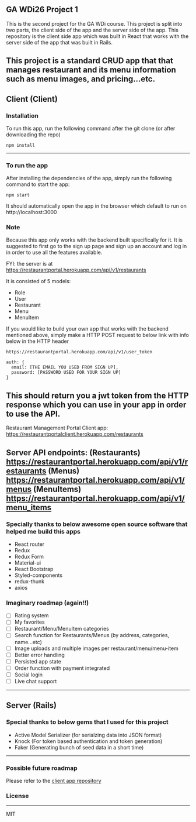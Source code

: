 ## GA WDi26 Project 1
This is the second project for the GA WDi course. This project is split into two parts, the client side of the app and the server side of the app. This repository is the client side app which was built in React that works with the server side of the app that was built in Rails.

This project is a standard CRUD app that that manages restaurant and its menu information such as menu images, and pricing...etc.
---

## Client (Client)

### Installation
To run this app, run the following command after the git clone (or after downloading the repo)

```
npm install
```
---

### To run the app
After installing the dependencies of the app, simply run the following command to start the app:

```
npm start
```
It should automatically open the app in the browser which default to run on http://localhost:3000


### Note
Because this app only works with the backend built specifically for it. It is suggested to first go to the sign up page and sign up an account and log in in order to use all the features available.

FYI: the server is at https://restaurantportal.herokuapp.com/api/v1/restaurants

It is consisted of 5 models:
- Role
- User
- Restaurant
- Menu
- MenuItem

If you would like to build your own app that works with the backend mentioned above, simply make a HTTP POST request to below link with info below in the HTTP header

`https://restaurantportal.herokuapp.com/api/v1/user_token`

```
auth: {
  email: [THE EMAIL YOU USED FROM SIGN UP],
  password: [PASSWORD USED FOR YOUR SIGN UP]
}
```

This should return you a jwt token from the HTTP response which you can use in your app in order to use the API.
---
Restaurant Management Portal
Client app: https://restaurantportalclient.herokuapp.com/restaurants

Server API endpoints:
(Restaurants)
https://restaurantportal.herokuapp.com/api/v1/restaurants
(Menus)
https://restaurantportal.herokuapp.com/api/v1/menus
(MenuItems)
https://restaurantportal.herokuapp.com/api/v1/menu_items
---

### Specially thanks to below awesome open source software that helped me build this apps
- React router
- Redux
- Redux Form
- Material-ui
- React Bootstrap
- Styled-components
- redux-thunk
- axios

### Imaginary roadmap (again!!)
- [ ] Rating system
- [ ] My favorites
- [ ] Restaurant/Menu/MenuItem categories
- [ ] Search function for Restaurants/Menus (by address, categories, name...etc)
- [ ] Image uploads and multiple images per restaurant/menu/menu-item
- [ ] Better error handling
- [ ] Persisted app state
- [ ] Order function with payment integrated
- [ ] Social login
- [ ] Live chat support
---

## Server (Rails)
### Special thanks to below gems that I used for this project
- Active Model Serializer (for serialzing data into JSON format)
- Knock (For token based authentication and token generation)
- Faker (Generating bunch of seed data in a short time)

---

### Possible future roadmap
Please refer to the [client app repository](#client)

### License
---
MIT
